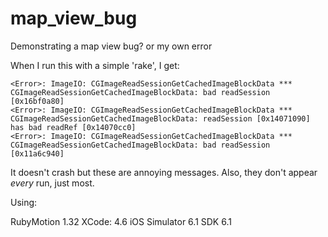 map_view_bug
============

Demonstrating a map view bug? or my own error

When I run this with a simple 'rake', I get:

    <Error>: ImageIO: CGImageReadSessionGetCachedImageBlockData *** CGImageReadSessionGetCachedImageBlockData: bad readSession [0x16bf0a80]
    <Error>: ImageIO: CGImageReadSessionGetCachedImageBlockData *** CGImageReadSessionGetCachedImageBlockData: readSession [0x14071090] has bad readRef [0x14070cc0]
    <Error>: ImageIO: CGImageReadSessionGetCachedImageBlockData *** CGImageReadSessionGetCachedImageBlockData: bad readSession [0x11a6c940]

It doesn't crash but these are annoying messages. Also, they don't appear *every* run, just most.

Using:

RubyMotion 1.32
XCode: 4.6
iOS Simulator 6.1
SDK 6.1
